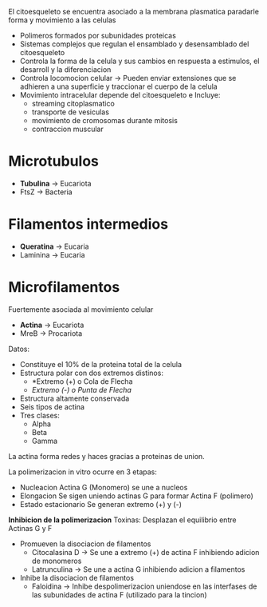 El citoesqueleto se encuentra asociado a la membrana plasmatica paradarle forma y movimiento a las celulas
- Polimeros formados por subunidades proteicas
- Sistemas complejos que regulan el ensamblado y desensamblado del citoesqueleto
- Controla la forma de la celula y sus cambios en respuesta a estimulos, el desarroll y la diferenciacion
- Controla locomocion celular → Pueden enviar extensiones que se adhieren a una superficie y traccionar el cuerpo de la celula
- Movimiento intracelular depende del citoesqueleto e Incluye:
  - streaming citoplasmatico
  - transporte de vesiculas
  - movimiento de cromosomas durante mitosis
  - contraccion muscular

# Microtubulos

- **Tubulina** → Eucariota
- FtsZ → Bacteria

# Filamentos intermedios

- **Queratina** → Eucaria
- Laminina → Eucaria

# Microfilamentos

Fuertemente asociada al movimiento celular
- **Actina** → Eucariota
- MreB → Procariota

Datos:
- Constituye el 10% de la proteina total de la celula
- Estructura polar con dos extremos distinos:
  - *Extremo (+) o Cola de Flecha
  - *Extremo (-) o Punta de Flecha*
- Estructura altamente conservada
- Seis tipos de actina
- Tres clases: 
  - Alpha 
  - Beta 
  - Gamma

La actina forma redes y haces gracias a proteinas de union. 

La polimerizacion in vitro ocurre en 3 etapas:
- Nucleacion 
  Actina G (Monomero) se une a nucleos
- Elongacion 
  Se sigen uniendo actinas G para formar Actina F (polimero)
- Estado estacionario
  Se generan extremo (+) y (-)

**Inhibicion de la polimerizacion**
Toxinas: Desplazan el equilibrio entre Actinas G y F
- Promueven la disociacion de filamentos
  - Citocalasina D → Se une a extremo (+) de actina F inhibiendo adicion de monomeros
  - Latrunculina → Se une a actina G inhibiendo adicion a filamentos
- Inhibe la disociacion de filamentos
  - Faloidina → Inhibe despolimerizacion uniendose en las interfases de las subunidades de actina F (utilizado para la tincion)